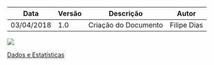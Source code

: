 |Data|Versão|Descrição|Autor|
|----|------|---------|-----|
|03/04/2018|1.0|Criação do Documento|Filipe Dias| 

![](https://raw.githubusercontent.com/gabrielziegler3/Requisitos-2018-1/master/imagens/Imagens_FirstThingsFirst/Captura%20de%20Tela%202018-04-03%20%C3%A0s%2009.05.09.png)

[Dados e Estatísticas](https://github.com/gabrielziegler3/Requisitos-2018-1/wiki/Dados-e-Estat%C3%ADsticas)